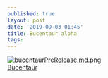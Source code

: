 ```yaml
---
published: true
layout: post
date: '2019-09-03 01:45'
title: Bucentaur alpha
tags: 
---
```

[![bucentaurPreRelease.md.png](https://cdn.scrot.moe/images/2019/09/03/bucentaurPreRelease.md.png)](https://scrot.moe/image/xIZyu)  
[Bucentaur]({{site.baseurl}}/bucentaur)
